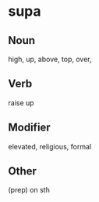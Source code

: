supa
===

Noun
---

high, up, above, top, over,

Verb
---

raise up

Modifier
---

elevated, religious, formal

Other
---

(prep) on sth